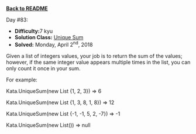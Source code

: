 ﻿<a href=https://github.com/hlais/Kata---a---Day><b>Back to README</b><a>

Day #83: 

* <b>Difficulty:</b>7 kyu
* <b>Solution Class:</b> [Unique Sum](Unique_Sum.cs)
* <b>Solved:</b> Monday, April 2<sup>nd</sup>, 2018

Given a list of integers values, your job is to return the sum of the values; however, if the same integer value appears multiple times in the list, you can only count it once in your sum.

For example:

Kata.UniqueSum(new List<int> {1, 2, 3}) => 6

Kata.UniqueSum(new List<int> {1, 3, 8, 1, 8}) => 12

Kata.UniqueSum(new List<int> {-1, -1, 5, 2, -7}) => -1

Kata.UniqueSum(new List<int>()) => null
